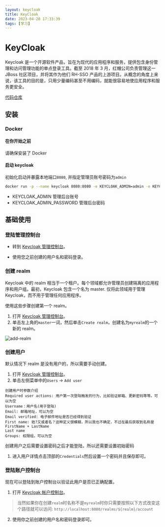 ```yaml
---
layout: keycloak
title: KeyCloak
date: 2023-04-28 17:33:39
tags: [学习]
---
```


# KeyCloak

Keycloak 是一个开源软件产品，旨在为现代的应用程序和服务，提供包含身份管理和访问管理功能的单点登录工具。截至 2018 年 3 月，红帽公司负责管理这一 JBoss 社区项目，并将其作为他们 RH-SSO 产品的上游项目。从概念的角度上来说，该工具的目的是，只用少量编码甚至不用编码，就能很容易地使应用程序和服务更安全。

[代码仓库](https://github.com/bnyte/keyclock-example)

<!-- more -->

## 安装

### Docker

#### 在你开始之前

请确保安装了 Docker

#### 启动 keycloak

初始化启动并暴露本地端口`8080`, 并指定管理员账号密码为`admin`

```sh
docker run -p --name keycloak 8080:8080 -e KEYCLOAK_ADMIN=admin -e KEYCLOAK_ADMIN_PASSWORD=admin quay.io/keycloak/keycloak start-dev
```

- KEYCLOAK_ADMIN 管理后台账号
- KEYCLOAK_ADMIN_PASSWORD 管理后台密码

## 基础使用

### 登陆管理控制台

- 转到 [Keycloak 管理控制台](http://localhost:8080/admin)。

- 使用您之前创建的用户名和密码登录。

### 创建 realm

Keycloak 中的 realm 相当于一个租户。每个领域都允许管理员创建隔离的应用程序和用户组。最初，Keycloak 包含一个名为 master. 仅将此领域用于管理 Keycloak，而不用于管理任何应用程序。

使用这些步骤创建第一个 realm。

1. 打开 [Keycloak 管理控制台](http://localhost:8080/admin)。
2. 单击左上角的`master`一词，然后单击`Create realm`，创建名为`myrealm`的一个新的 realm。

![add-realm](https://storage.bnyte.com/blog_img/keycloak/add-realm.png)

### 创建用户

默认情况下 realm 是没有用户的，所以需要手动创建。

1. 打开 [Keycloak 管理控制台](http://localhost:8080/admin)。
2. 单击左侧菜单中的`Users` -> `Add user`

```
创建用户时参数介绍
Required user actions: 用户第一次登陆触发的行为，比如验证邮箱、更新密码等等。可以为空
Username：用户名(用于登陆)
Email: 邮箱地址，可以为空
Email verified: 电子邮件地址是否已经得到验证
First name: 姓?又或者名？这种定义很模糊，所以我也不确定，不过在最后获取到名称是 FirstName + LastName
Last name
Groups: 权限组，可以为空
```

创建用户之后需要设置密码之后才能登陆，所以还需要设置初始密码

1. 进入用户详情点击顶部的`Credentials`然后设置一个密码并且保存即可。

### 登陆账户控制台

现在可以登陆到账户控制台以验证此用户是否已正确配置。

1. 打开 [Keycloak 帐户控制台](http://localhost:8080/realms/myrealm/account)。

> 当然如果你在创建`realm`时名称不是`myrealm`时你只需要按照以下方式改变这个路径就可以访问: `http://localhost:8080/realms/${realm}/account`

2. 使用你之前创建的用户名和密码登录即可。
